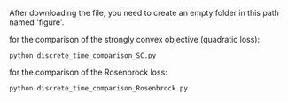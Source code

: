 After downloading the file, you need to create an empty folder in this path named 'figure'.

for the comparison of the strongly convex objective (quadratic loss): 
```shell
python discrete_time_comparison_SC.py
```

for the comparison of the Rosenbrock loss: 
```shell
python discrete_time_comparison_Rosenbrock.py
```
